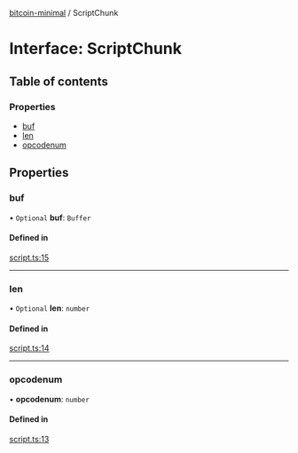 [bitcoin-minimal](../README.md) / ScriptChunk

# Interface: ScriptChunk

## Table of contents

### Properties

- [buf](ScriptChunk.md#buf)
- [len](ScriptChunk.md#len)
- [opcodenum](ScriptChunk.md#opcodenum)

## Properties

### buf

• `Optional` **buf**: `Buffer`

#### Defined in

[script.ts:15](https://github.com/mainnet-pat/bitcoin-minimal/blob/master/src/script.ts#L15)

___

### len

• `Optional` **len**: `number`

#### Defined in

[script.ts:14](https://github.com/mainnet-pat/bitcoin-minimal/blob/master/src/script.ts#L14)

___

### opcodenum

• **opcodenum**: `number`

#### Defined in

[script.ts:13](https://github.com/mainnet-pat/bitcoin-minimal/blob/master/src/script.ts#L13)
